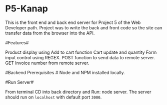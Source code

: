 # P5-Kanap
This is the front end and back end server for Project 5 of the Web Developer path.
Project was to write the back and front code so the site can transfer data from the browser into the API.

#Features#

Product display using
Add to cart function
Cart update and quantity
Form input control using REGEX. 
POST function to send data to remote server.
GET Invoice number from remote server.

#Backend Prerequisites #
Node and NPM installed locally.

#Run Server#

From terminal CD into back directory and Run: node server.
The server should run on `localhost` with default port `3000`.
